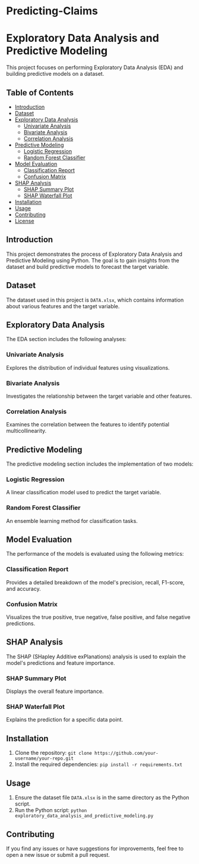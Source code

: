 # Predicting-Claims
# Exploratory Data Analysis and Predictive Modeling

This project focuses on performing Exploratory Data Analysis (EDA) and building predictive models on a dataset.

## Table of Contents
- [Introduction](#introduction)
- [Dataset](#dataset)
- [Exploratory Data Analysis](#exploratory-data-analysis)
  - [Univariate Analysis](#univariate-analysis)
  - [Bivariate Analysis](#bivariate-analysis)
  - [Correlation Analysis](#correlation-analysis)
- [Predictive Modeling](#predictive-modeling)
  - [Logistic Regression](#logistic-regression)
  - [Random Forest Classifier](#random-forest-classifier)
- [Model Evaluation](#model-evaluation)
  - [Classification Report](#classification-report)
  - [Confusion Matrix](#confusion-matrix)
- [SHAP Analysis](#shap-analysis)
  - [SHAP Summary Plot](#shap-summary-plot)
  - [SHAP Waterfall Plot](#shap-waterfall-plot)
- [Installation](#installation)
- [Usage](#usage)
- [Contributing](#contributing)
- [License](#license)

## Introduction
This project demonstrates the process of Exploratory Data Analysis and Predictive Modeling using Python. The goal is to gain insights from the dataset and build predictive models to forecast the target variable.

## Dataset
The dataset used in this project is `DATA.xlsx`, which contains information about various features and the target variable.

## Exploratory Data Analysis
The EDA section includes the following analyses:

### Univariate Analysis
Explores the distribution of individual features using visualizations.

### Bivariate Analysis
Investigates the relationship between the target variable and other features.

### Correlation Analysis
Examines the correlation between the features to identify potential multicollinearity.

## Predictive Modeling
The predictive modeling section includes the implementation of two models:

### Logistic Regression
A linear classification model used to predict the target variable.

### Random Forest Classifier
An ensemble learning method for classification tasks.

## Model Evaluation
The performance of the models is evaluated using the following metrics:

### Classification Report
Provides a detailed breakdown of the model's precision, recall, F1-score, and accuracy.

### Confusion Matrix
Visualizes the true positive, true negative, false positive, and false negative predictions.

## SHAP Analysis
The SHAP (SHapley Additive exPlanations) analysis is used to explain the model's predictions and feature importance.

### SHAP Summary Plot
Displays the overall feature importance.

### SHAP Waterfall Plot
Explains the prediction for a specific data point.

## Installation
1. Clone the repository: `git clone https://github.com/your-username/your-repo.git`
2. Install the required dependencies: `pip install -r requirements.txt`

## Usage
1. Ensure the dataset file `DATA.xlsx` is in the same directory as the Python script.
2. Run the Python script: `python exploratory_data_analysis_and_predictive_modeling.py`

## Contributing
If you find any issues or have suggestions for improvements, feel free to open a new issue or submit a pull request.

